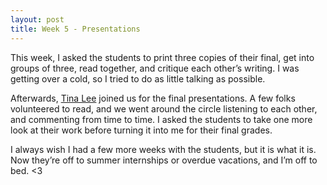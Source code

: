 ```yaml
---
layout: post
title: Week 5 - Presentations
---
```


This week, I asked the students to print three copies of their final, get into groups of three, read together, and critique each other’s writing. I was getting over a cold, so I tried to do as little talking as possible.

Afterwards, [Tina Lee](http://www.yonderother.co/) joined us for the final presentations. A few folks volunteered to read, and we went around the circle listening to each other, and commenting from time to time. I asked the students to take one more look at their work before turning it into me for their final grades.

I always wish I had a few more weeks with the students, but it is what it is. Now they’re off to summer internships or overdue vacations, and I’m off to bed. <3

